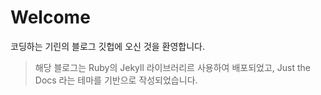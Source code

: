 # Welcome
코딩하는 기린의 블로그 깃헙에 오신 것을 환영합니다.

> 해당 블로그는 Ruby의 Jekyll 라이브러리르 사용하여 배포되었고, Just the Docs 라는 테마를 기반으로 작성되었습니다.
